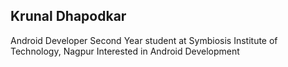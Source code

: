 ## Krunal Dhapodkar
Android Developer
Second Year student at Symbiosis Institute of Technology, Nagpur
Interested in Android Development